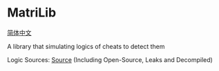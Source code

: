 # MatriLib

[简体中文](README-chs.md)

A library that simulating logics of cheats to detect them

Logic Sources: [Source](SOURCE.md) (Including Open-Source, Leaks and Decompiled)
